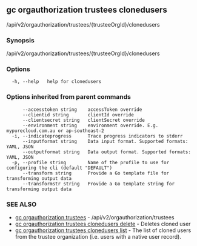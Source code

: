 ## gc orgauthorization trustees clonedusers

/api/v2/orgauthorization/trustees/{trusteeOrgId}/clonedusers

### Synopsis

/api/v2/orgauthorization/trustees/{trusteeOrgId}/clonedusers

### Options

```
  -h, --help   help for clonedusers
```

### Options inherited from parent commands

```
      --accesstoken string    accessToken override
      --clientid string       clientId override
      --clientsecret string   clientSecret override
      --environment string    environment override. E.g. mypurecloud.com.au or ap-southeast-2
  -i, --indicateprogress      Trace progress indicators to stderr
      --inputformat string    Data input format. Supported formats: YAML, JSON
      --outputformat string   Data output format. Supported formats: YAML, JSON
  -p, --profile string        Name of the profile to use for configuring the cli (default "DEFAULT")
      --transform string      Provide a Go template file for transforming output data
      --transformstr string   Provide a Go template string for transforming output data
```

### SEE ALSO

* [gc orgauthorization trustees](gc_orgauthorization_trustees.html)	 - /api/v2/orgauthorization/trustees
* [gc orgauthorization trustees clonedusers delete](gc_orgauthorization_trustees_clonedusers_delete.html)	 - Deletes cloned user
* [gc orgauthorization trustees clonedusers list](gc_orgauthorization_trustees_clonedusers_list.html)	 - The list of cloned users from the trustee organization (i.e. users with a native user record).


